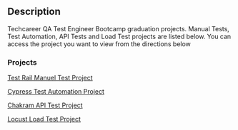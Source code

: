 ## Description
Techcareer QA Test Engineer Bootcamp graduation projects. Manual Tests, Test Automation, API Tests and Load Test projects are listed below. You can access the project you want to view from the directions below

### Projects
[Test Rail Manuel Test Project](https://github.com/BerkeYrlmz/TestRail-Manuel-Test.git)

[Cypress Test Automation Project](https://github.com/BerkeYrlmz/Cypress-Test-Automation.git)

[Chakram API Test Project](https://github.com/BerkeYrlmz/Chakram-Api-Test.git)

[Locust Load Test Project](https://github.com/BerkeYrlmz/Locust-Load-Test.git)
